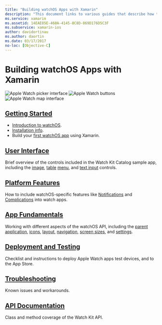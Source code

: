```yaml
---
title: "Building watchOS Apps with Xamarin"
description: "This document links to various guides that describe how to build watchOS apps with Xamarin. The linked guides discuss getting started, watchOS user interface controls, watchOS features, deployment and testing, and troubleshooting"
ms.service: xamarin
ms.assetid: 14EAE85E-460A-4145-8C8D-869D176D5C3F
ms.subservice: xamarin-ios
author: davidortinau
ms.author: daortin
ms.date: 03/17/2017
no-loc: [Objective-C]
---
```


# Building watchOS Apps with Xamarin

![Apple Watch picker interface](images/watch1.png) ![Apple Watch buttons](images/watch2.png) ![Apple Watch map interface](images/watch3.png)

<!-- watch images courtesy of http://infinitapps.com/bezel/ -->

## [Getting Started](~/ios/watchos/get-started/index.md)

* [Introduction to watchOS](~/ios/watchos/get-started/intro-to-watchos.md).
* [Installation info](~/ios/watchos/get-started/installation.md).
* Build your [first watchOS app](~/ios/watchos/get-started/hello-watch.md) using Xamarin.

## [User Interface](~/ios/watchos/user-interface/index.md)

Brief overview of the controls included in the Watch Kit Catalog sample app, including the
    [image](~/ios/watchos/user-interface/image.md),
    [table](~/ios/watchos/user-interface/menu.md)
    [menu](~/ios/watchos/user-interface/menu.md), and
    [text input](~/ios/watchos/user-interface/text-input.md) controls.

## [Platform Features](platform/index.md)

How to include watchOS-specific features like
[Notifications](~/ios/watchos/platform/notifications.md) and
[Complications](~/ios/watchos/platform/complications.md) into watch apps.

## [App Fundamentals](~/ios/watchos/app-fundamentals/index.md)

Working with different aspects of the watchOS API, including
    the [parent application](~/ios/watchos/app-fundamentals/parent-app.md),
    [icons](~/ios/watchos/app-fundamentals/icons.md),
    [layout](~/ios/watchos/app-fundamentals/layout.md),
    [navigation](~/ios/watchos/app-fundamentals/navigation.md),
    [screen sizes](~/ios/watchos/app-fundamentals/screen-sizes.md), and
    [settings](~/ios/watchos/app-fundamentals/settings.md).

## [Deployment and Testing](~/ios/watchos/deploy-test/index.md)

Checklist and instructions to deploy Apple Watch apps test devices, and to the App Store.

## [Troubleshooting](~/ios/watchos/troubleshooting.md)

Known issues and workarounds.

## [API Documentation](xref:WatchKit)

Class and method coverage of the Watch Kit API.

